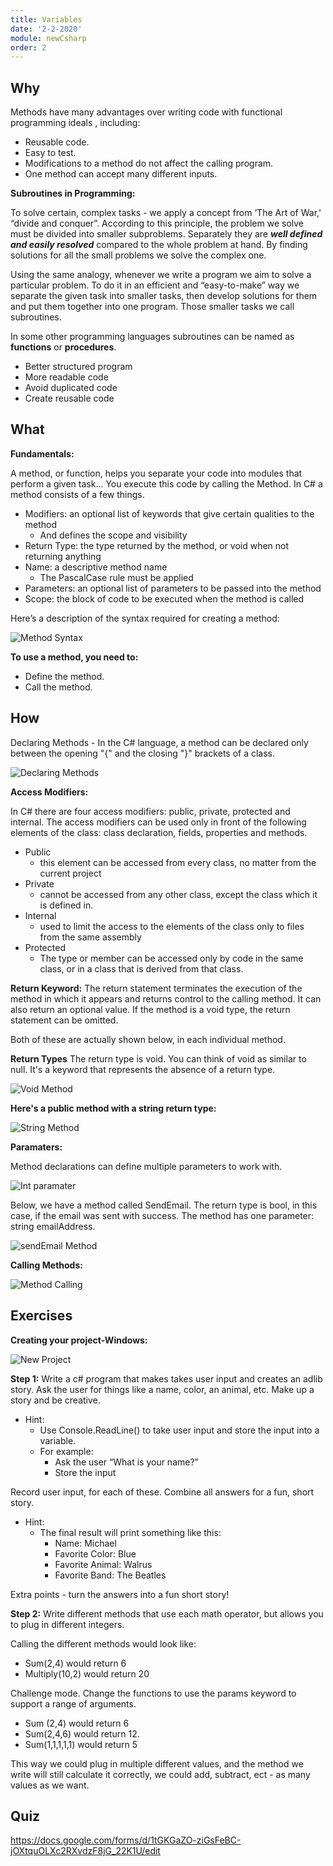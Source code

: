 ```yaml
---
title: Variables
date: '2-2-2020'
module: newCsharp
order: 2
---
```


## Why

Methods have many advantages over writing code with functional programming ideals , including:

* Reusable code.
* Easy to test.
* Modifications to a method do not affect the calling program.
* One method can accept many different inputs.

**Subroutines in Programming:**

To solve certain, complex tasks - we apply a concept from ‘The Art of War,' “divide and conquer”. According to this principle, the problem we solve must be divided into smaller subproblems. Separately they are ***well defined and easily resolved*** compared to the whole problem at hand. By finding solutions for all the small problems we solve the complex one.

Using the same analogy, whenever we write a program we aim to solve a particular problem. To do it in an efficient and “easy-to-make” way we separate the given task into smaller tasks, then develop solutions for them and put them together into one program. Those smaller tasks we call subroutines.

In some other programming languages subroutines can be named as **functions** or **procedures**.

* Better structured program
* More readable code
* Avoid duplicated code
* Create reusable code

## What

**Fundamentals:**

A method, or function, helps you separate your code into modules that perform a given task... You execute this code by calling the Method. In C# a method consists of a few things.

* Modifiers: an optional list of keywords that give certain qualities to the method
  * And defines the scope and visibility
* Return Type: the type returned by the method, or void when not returning anything
* Name: a descriptive method name
  * The PascalCase rule must be applied
* Parameters: an optional list of parameters to be passed into the method
* Scope: the block of code to be executed when the method is called

Here’s a description of the syntax required for creating a method:

![Method Syntax](../images/methodsEx0.png "Method Syntax")

**To use a method, you need to:**

* Define the method.
* Call the method.

## How

Declaring Methods - In the C# language, a method can be declared only between the opening "{" and the closing "}" brackets of a class.

![Declaring Methods](../images/methodsEx1.png "Declaring Methods")

**Access Modifiers:**

In C# there are four access modifiers: public, private, protected and internal. The access modifiers can be used only in front of the following elements of the class: class declaration, fields, properties and methods.

* Public
  * this element can be accessed from every class, no matter from the current project
* Private
  * cannot be accessed from any other class, except the class which it is defined in.
* Internal
  * used to limit the access to the elements of the class only to files from the same assembly
* Protected
  * The type or member can be accessed only by code in the same class, or in a class that is derived from that class.

**Return Keyword:**
The return statement terminates the execution of the method in which it appears and returns control to the calling method. It can also return an optional value. If the method is a void type, the return statement can be omitted.

Both of these are actually shown below, in each individual method.

**Return Types**
The return type is void. You can think of void as similar to null. It's a keyword that represents the absence of a return type.

![Void Method](../images/methodsEx2.png "Void Method")

**Here's a public method with a string return type:**

![String Method](../images/methodsEx3.png "String Method")

**Paramaters:**

Method declarations can define multiple parameters to work with.

![Int paramater](../images/methodsEx4.png "Int paramater")

Below, we have a method called SendEmail. The return type is bool, in this case, if the email was sent with success. The method has one parameter: string emailAddress.

![sendEmail Method](../images/methodsEx5.png "sendEmail Method")

**Calling Methods:**

![Method Calling](../images/methodsEx6.png "Method Calling")

## Exercises

**Creating your project-Windows:**

![New Project](../images/methodsEx7.png "New Project")

**Step 1:** Write a c# program that makes takes user input and creates an adlib story.
Ask the user for things like a name, color, an animal, etc. Make up a story and be creative.

* Hint:
  * Use Console.ReadLine() to take user input and store the input into a variable.
  * For example:
    * Ask the user “What is your name?”
    * Store the input

Record user input, for each of these. Combine all answers for a fun, short story.

* Hint:
  * The final result will print something like this:
    * Name: Michael
    * Favorite Color: Blue
    * Favorite Animal: Walrus
    * Favorite Band: The Beatles

Extra points - turn the answers into a fun short story!

**Step 2:**
Write different methods that use each math operator, but allows you to plug in different integers.

Calling the different methods would look like:

* Sum(2,4) would return 6
* Multiply(10,2) would return 20

Challenge mode. Change the functions to use the params keyword to support a range of arguments.

* Sum (2,4) would return 6
* Sum(2,4,6) would return 12.
* Sum(1,1,1,1,1) would return 5

This way we could plug in multiple different values, and the method we write will still calculate it correctly, we could add, subtract, ect - as many values as we want.

## Quiz

<https://docs.google.com/forms/d/1tGKGaZO-ziGsFeBC-jOXtquOLXc2RXvdzF8jG_22K1U/edit>
